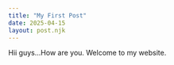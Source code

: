 ```yaml
---
title: "My First Post"
date: 2025-04-15
layout: post.njk
---
```

Hii guys...How are you. Welcome to my website.